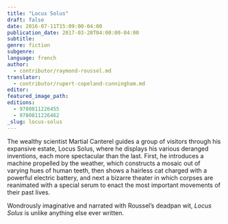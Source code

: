 ```yaml
---
title: "Locus Solus"
draft: false
date: 2016-07-11T15:09:00-04:00
publication_date: 2017-03-28T04:00:00-04:00
subtitle:
genre: fiction
subgenre:
language: french
author:
  - contributor/raymond-roussel.md
translator:
  - contributor/rupert-copeland-cunningham.md
editor:
featured_image_path:
editions:
  - 9780811226455
  - 9780811226462
_slug: locus-solus
---
```


The wealthy scientist Martial Canterel guides a group of visitors through his expansive estate, Locus Solus, where he displays his various deranged inventions, each more spectacular than the last. First, he introduces a machine propelled by the weather, which constructs a mosaic out of varying hues of human teeth, then shows a hairless cat charged with a powerful electric battery, and next a bizarre theater in which corpses are reanimated with a special serum to enact the most important movements of their past lives.

Wondrously imaginative and narrated with Roussel’s deadpan wit, _Locus Solus_ is unlike anything else ever written.

